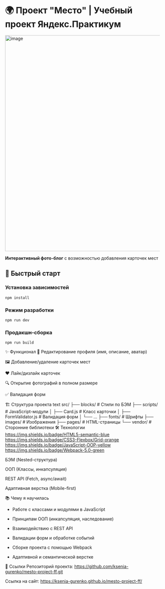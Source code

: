 
# 🌍 Проект "Место" | Учебный проект Яндекс.Практикум

<img width="985" height="704" alt="image" src="https://github.com/user-attachments/assets/8e6f9b39-dca0-4e98-b02b-4e20d15a28ff" />

**Интерактивный фото-блог** с возможностью добавления карточек мест

## 🚀 Быстрый старт

### Установка зависимостей
```
npm install
```
 ### Режим разработки
```
npm run dev
```
 ### Продакшн-сборка
```
npm run build
``` 
✨ Функционал
📝 Редактирование профиля (имя, описание, аватар)

🖼 Добавление/удаление карточек мест

❤️ Лайк/дизлайк карточек

🔍 Открытие фотографий в полном размере

✅ Валидация форм

🏗 Структура проекта
text
src/
├── blocks/      # Стили по БЭМ
├── scripts/     # JavaScript-модули
│   ├── Card.js  # Класс карточки
│   ├── FormValidator.js # Валидация форм
│   └── ...
├── fonts/       # Шрифты
├── images/      # Изображения
├── pages/       # HTML-страницы
└── vendor/      # Сторонние библиотеки
🛠 Технологии
https://img.shields.io/badge/HTML5-semantic-blue
https://img.shields.io/badge/CSS3-Flexbox/Grid-orange
https://img.shields.io/badge/JavaScript-OOP-yellow
https://img.shields.io/badge/Webpack-5.0-green

БЭМ (Nested-структура)

ООП (Классы, инкапсуляция)

REST API (Fetch, async/await)

Адаптивная верстка (Mobile-first)

📚 Чему я научилась
- Работе с классами и модулями в JavaScript

- Принципам ООП (инкапсуляция, наследование)

- Взаимодействию с REST API

- Валидации форм и обработке событий

- Сборке проекта с помощью Webpack

- Адаптивной и семантической верстке

🔗 Ссылки
Репозиторий проекта: https://github.com/ksenia-gurenko/mesto-project-ff.git

Ссылка на сайт: https://ksenia-gurenko.github.io/mesto-project-ff/

